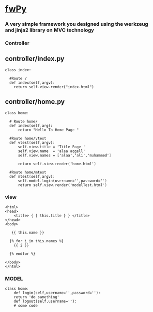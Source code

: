 # [fwPy](https://alaaprog.github.io/fwPy/)
### A very simple framework you designed using the werkzeug and jinja2 library on MVC technology

### Controller
controller/index.py
-------------------


	class index:

	  #Route /
	  def index(self,argv):
		return self.view.render("index.html")


controller/home.py
------------------

	class home:

	  # Route home/
	  def index(self,arg):
	      return "Hello To Home Page "

	  #Route home/vtest
	  def vtest(self,argv):
	      self.view.title = 'Title Page '
	      self.view.name  = 'alaa aqgell'
	      self.view.names = ['alaa','ali','muhammed']

	      return self.view.render('home.html')

	  #Route home/mtest
	  def mtest(self,argv):
	      self.model.login(username='',password='')
	      return self.view.render('modelTest.html')


### view 

	<html>
	<head>
		<title> { { this.title } } </title>
	</head>
	<body>

	   {{ this.name }} 

	  {% for i in this.names %}
	    {{ i }}

	  {% endfor %}

	</body>
	</html>

### MODEL

	class home:
	    def login(self,username='',password=''):
		return 'do samething'
	    def logout(self,username=''):
		# some code 
